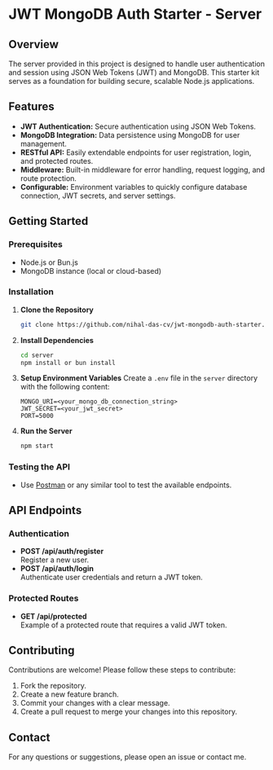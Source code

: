 # JWT MongoDB Auth Starter - Server

## Overview

The server provided in this project is designed to handle user authentication and session using JSON Web Tokens (JWT) and MongoDB. This starter kit serves as a foundation for building secure, scalable Node.js applications.

## Features

- **JWT Authentication:** Secure authentication using JSON Web Tokens.
- **MongoDB Integration:** Data persistence using MongoDB for user management.
- **RESTful API:** Easily extendable endpoints for user registration, login, and protected routes.
- **Middleware:** Built-in middleware for error handling, request logging, and route protection.
- **Configurable:** Environment variables to quickly configure database connection, JWT secrets, and server settings.

## Getting Started

### Prerequisites

- Node.js or Bun.js
- MongoDB instance (local or cloud-based)

### Installation

1. **Clone the Repository**
   ```bash
   git clone https://github.com/nihal-das-cv/jwt-mongodb-auth-starter.git
   ```
2. **Install Dependencies**
   ```bash
   cd server
   npm install or bun install
   ```
3. **Setup Environment Variables**
   Create a `.env` file in the `server` directory with the following content:
   ```env
   MONGO_URI=<your_mongo_db_connection_string>
   JWT_SECRET=<your_jwt_secret>
   PORT=5000
   ```
4. **Run the Server**
   ```bash
   npm start
   ```

### Testing the API

- Use [Postman](https://www.postman.com/) or any similar tool to test the available endpoints.

## API Endpoints

### Authentication

- **POST /api/auth/register**  
  Register a new user.
- **POST /api/auth/login**  
  Authenticate user credentials and return a JWT token.

### Protected Routes

- **GET /api/protected**  
  Example of a protected route that requires a valid JWT token.

## Contributing

Contributions are welcome! Please follow these steps to contribute:

1. Fork the repository.
2. Create a new feature branch.
3. Commit your changes with a clear message.
4. Create a pull request to merge your changes into this repository.

## Contact

For any questions or suggestions, please open an issue or contact me.
